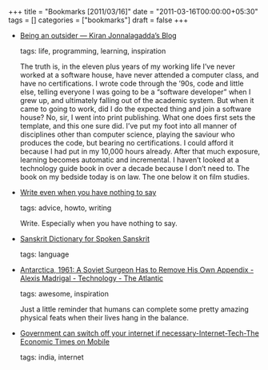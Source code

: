 +++
title = "Bookmarks [2011/03/16]"
date = "2011-03-16T00:00:00+05:30"
tags = []
categories = ["bookmarks"]
draft = false
+++

-   [Being an outsider — Kiran Jonnalagadda’s Blog](http://jace.zaiki.in/2010/01/15/being-an-outsider)

    tags: life, programming, learning, inspiration

    The truth is, in the eleven plus years of my working life I’ve never worked at a software house, have never attended a computer class, and have no certifications. I wrote code through the ’90s, code and little else, telling everyone I was going to be a “software developer” when I grew up, and ultimately falling out of the academic system. But when it came to going to work, did I do the expected thing and join a software house? No, sir, I went into print publishing. What one does first sets the template, and this one sure did. I’ve put my foot into all manner of disciplines other than computer science, playing the saviour who produces the code, but bearing no certifications. I could afford it because I had put in my 10,000 hours already. After that much exposure, learning becomes automatic and incremental. I haven’t looked at a technology guide book in over a decade because I don’t need to. The book on my bedside today is on law. The one below it on film studies.

-   [Write even when you have nothing to say](http://www.whattofix.com/blog/archives/2011/03/write-even-when.php)

    tags: advice, howto, writing

    Write. Especially when you have nothing to say.

-   [Sanskrit Dictionary for Spoken Sanskrit](http://spokensanskrit.de/)

    tags: language

-   [Antarctica, 1961: A Soviet Surgeon Has to Remove His Own Appendix - Alexis Madrigal - Technology - The Atlantic](http://www.theatlantic.com/technology/archive/2011/03/antarctica-1961-a-soviet-surgeon-has-to-remove-his-own-appendix/72445/)

    tags: awesome, inspiration

    Just a little reminder that humans can complete some pretty amazing physical feats when their lives hang in the balance.

-   [Government can switch off your internet if necessary-Internet-Tech-The Economic Times on Mobile](http://m.economictimes.com/PDAET/articleshow/7715432.cms)

    tags: india, internet
